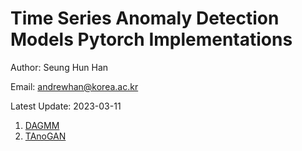 # Time Series Anomaly Detection Models Pytorch Implementations

Author: Seung Hun Han

Email: andrewhan@korea.ac.kr

Latest Update: 2023-03-11

1. [DAGMM](https://github.com/SeungHunHan11/Time-Implementations/tree/master/DAGMM)
2. [TAnoGAN](https://github.com/SeungHunHan11/Time-Implementations/tree/master/TAnoGAN)